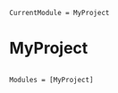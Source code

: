```@meta
CurrentModule = MyProject
```

# MyProject

```@index
```

```@autodocs
Modules = [MyProject]
```
